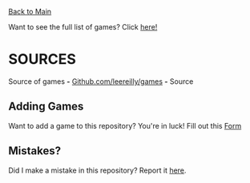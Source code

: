 [Back to Main](/../main/README.md)

Want to see the full list of games? Click [here!](/../main/Categories/All-Games-List.md)

# SOURCES

Source of games **-** <a href="https://github.com/leereilly/games">Github.com/leereilly/games</a>  **-** Source

## Adding Games
Want to add a game to this repository? You're in luck! Fill out this [Form](https://github.com/Zryak/Open-Games/issues/new?assignees=zryak&labels=game%2Cwebsite%2Cadd+game&projects=&template=WebsiteRequest.yml&title=%5BGame%5D%3A+I+want+)

## Mistakes?
Did I make a mistake in this repository? Report it [here](https://github.com/Zryak/Open-Games/issues/new?assignees=zryak&labels=game%2Cwebsite&projects=&template=Mistake.yml&title=%5BGame%5D%3A+You+wronged+).
